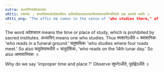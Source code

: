 ```yaml
---
sutra: अध्यायिन्यदेशकालात्
vRtti: तत्रेत्येव । सप्तमीसमर्थाददेशवाचिनः प्रातिपदिकादकालवाचिनश्चाध्यायिन्यभिधेये ठक् प्रत्ययो भवति ॥
vRtti_eng: "The affix ठक् comes in the sense of "who studies there," after a word in the 7th case in construction, denoting an improper place or time."
---
```

The word अदेशकाल means the time or place of study, which is prohibited by sacred institutes. अध्यायिन् means one who studies. Thus श्मशानेऽधीते = श्माशानिकः 'who reads in a funeral ground.' चतुष्पथिकः 'who studies where four roads meet.' So also चतुर्दश्यामधीते = चातुर्दशिकः, 'who reads on the 14th lunar day.' So also आमावास्यिकः ॥

Why do we say 'improper time and place ?' Observe स्रुघ्नेऽधीते, पूर्वाह्णेऽधीते ॥

